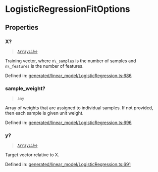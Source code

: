 # LogisticRegressionFitOptions

## Properties

### X?

> [`ArrayLike`](../types/ArrayLike.md)

Training vector, where `n\_samples` is the number of samples and `n\_features` is the number of features.

Defined in:  [generated/linear\_model/LogisticRegression.ts:686](https://github.com/transitive-bullshit/scikit-learn-ts/blob/b59c1ff/packages/sklearn/src/generated/linear_model/LogisticRegression.ts#L686)

### sample\_weight?

> `any`

Array of weights that are assigned to individual samples. If not provided, then each sample is given unit weight.

Defined in:  [generated/linear\_model/LogisticRegression.ts:696](https://github.com/transitive-bullshit/scikit-learn-ts/blob/b59c1ff/packages/sklearn/src/generated/linear_model/LogisticRegression.ts#L696)

### y?

> [`ArrayLike`](../types/ArrayLike.md)

Target vector relative to X.

Defined in:  [generated/linear\_model/LogisticRegression.ts:691](https://github.com/transitive-bullshit/scikit-learn-ts/blob/b59c1ff/packages/sklearn/src/generated/linear_model/LogisticRegression.ts#L691)
